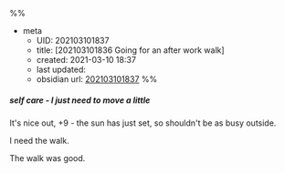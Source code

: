 %%
- meta
	- UID: 202103101837
	- title: [202103101836 Going for an after work walk]
	- created: 2021-03-10 18:37
	- last updated: 
	- obsidian url:  [202103101837](obsidian-url-tbd)
%%

##### self care - I just need to move a little

It's nice out, +9 - the sun has just set, so shouldn't be as busy outside.

I need the walk.

The walk was good.
